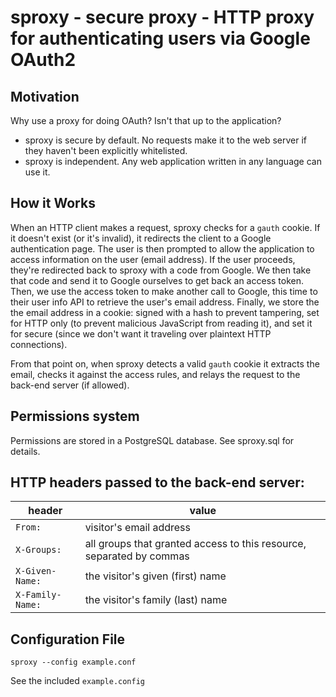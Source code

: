 # sproxy - secure proxy - HTTP proxy for authenticating users via Google OAuth2

## Motivation

Why use a proxy for doing OAuth? Isn't that up to the application?

 * sproxy is secure by default. No requests make it to the web server if they haven't been explicitly whitelisted.
 * sproxy is independent. Any web application written in any language can use it.

## How it Works

When an HTTP client makes a request, sproxy checks for a `gauth` cookie. If it doesn't exist (or it's invalid), it redirects the client to a Google authentication page. The user is then prompted to allow the application to access information on the user (email address). If the user proceeds, they're redirected back to sproxy with a code from Google. We then take that code and send it to Google ourselves to get back an access token. Then, we use the access token to make another call to Google, this time to their user info API to retrieve the user's email address. Finally, we store the the email address in a cookie: signed with a hash to prevent tampering, set for HTTP only (to prevent malicious JavaScript from reading it), and set it for secure (since we don't want it traveling over plaintext HTTP connections).

From that point on, when sproxy detects a valid `gauth` cookie it extracts the email, checks it against the access rules, and relays the request to the back-end server (if allowed).

## Permissions system

Permissions are stored in a PostgreSQL database. See sproxy.sql for details.

## HTTP headers passed to the back-end server:

header           | value
---------------- | -----
`From:`          | visitor's email address
`X-Groups:`      | all groups that granted access to this resource, separated by commas
`X-Given-Name:`  | the visitor's given (first) name
`X-Family-Name:` | the visitor's family (last) name

## Configuration File

```
sproxy --config example.conf
```

See the included `example.config`
